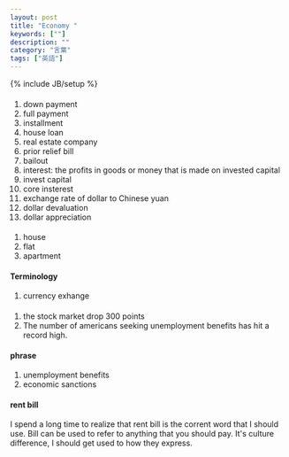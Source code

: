 ```yaml
---
layout: post
title: "Economy "
keywords: [""]
description: ""
category: "言葉"
tags: ["英語"]
---
```

{% include JB/setup %}

####
1. down payment
2. full payment
3. installment
4. house loan
5. real estate company
6. prior relief bill
7. bailout
8. interest: the profits in goods or money that is made on invested capital
9. invest capital
1. core insterest
2. exchange rate of dollar to Chinese yuan
3. dollar devaluation
4. dollar appreciation



####
1. house
2. flat
3. apartment

#### Terminology
1. currency exhange


####
1. the stock market drop 300 points
2. The number of americans seeking unemployment benefits has hit a record high.

#### phrase
1. unemployment benefits
2. economic sanctions



#### rent bill
I spend a long time to realize that rent bill is the corrent word that I should
use. Bill can be used to refer to anything that you should pay. It's culture
difference, I should get used to how they express.

